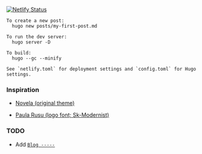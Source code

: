 [![Netlify Status](https://api.netlify.com/api/v1/badges/3f4370c5-b2cd-47d0-8f06-ff33593fe33f/deploy-status)](https://app.netlify.com/sites/romantic-hypatia-be3b8c/deploys)

```
To create a new post:
  hugo new posts/my-first-post.md

To run the dev server:
  hugo server -D

To build:
  hugo --gc --minify

See `netlify.toml` for deployment settings and `config.toml` for Hugo settings.
```

### Inspiration

* [Novela (original theme)](https://github.com/forestryio/hugo-theme-novela)

* [Paula Rusu (logo font; Sk-Modernist)](http://paularusu.com/)

### TODO

* Add [`Blog -----`](http://jsfiddle.net/myajouri/pkm5r/)